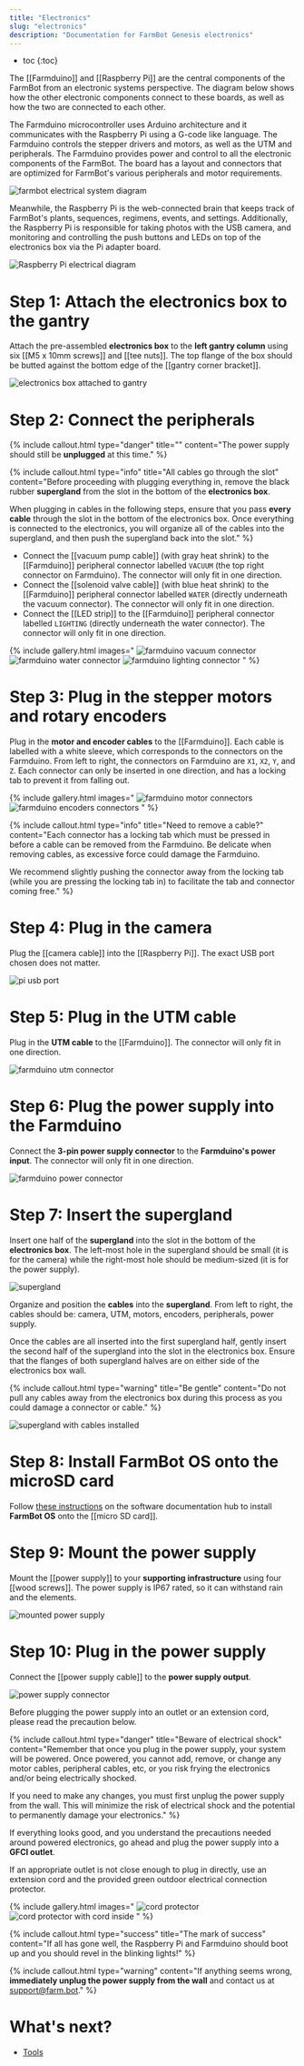 ```yaml
---
title: "Electronics"
slug: "electronics"
description: "Documentation for FarmBot Genesis electronics"
---
```


* toc
{:toc}

The [[Farmduino]] and [[Raspberry Pi]] are the central components of the FarmBot from an electronic systems perspective. The diagram below shows how the other electronic components connect to these boards, as well as how the two are connected to each other.

The Farmduino microcontroller uses Arduino architecture and it communicates with the Raspberry Pi using a G-code like language. The Farmduino controls the stepper drivers and motors, as well as the UTM and peripherals. The Farmduino provides power and control to all the electronic components of the FarmBot. The board has a layout and connectors that are optimized for FarmBot's various peripherals and motor requirements.

![farmbot electrical system diagram](_images/farmbot-electrical-system-diagram.jpg)

Meanwhile, the Raspberry Pi is the web-connected brain that keeps track of FarmBot's plants, sequences, regimens, events, and settings. Additionally, the Raspberry Pi is responsible for taking photos with the USB camera, and monitoring and controlling the push buttons and LEDs on top of the electronics box via the Pi adapter board.

![Raspberry Pi electrical diagram](_images/raspberry_pi_electrical_diagram.png)

# Step 1: Attach the electronics box to the gantry

Attach the pre-assembled **electronics box** to the **left gantry column** using six [[M5 x 10mm screws]] and [[tee nuts]]. The top flange of the box should be butted against the bottom edge of the [[gantry corner bracket]].

![electronics box attached to gantry](_images/electronics_box_attached_to_gantry.png)

# Step 2: Connect the peripherals

{%
include callout.html
type="danger"
title=""
content="The power supply should still be **unplugged** at this time."
%}

{%
include callout.html
type="info"
title="All cables go through the slot"
content="Before proceeding with plugging everything in, remove the black rubber **supergland** from the slot in the bottom of the **electronics box**.

When plugging in cables in the following steps, ensure that you pass **every cable** through the slot in the bottom of the electronics box. Once everything is connected to the electronics, you will organize all of the cables into the supergland, and then push the supergland back into the slot."
%}

* Connect the [[vacuum pump cable]] (with gray heat shrink) to the [[Farmduino]] peripheral connector labelled `VACUUM` (the top right connector on Farmduino). The connector will only fit in one direction.
* Connect the [[solenoid valve cable]] (with blue heat shrink) to the [[Farmduino]] peripheral connector labelled `WATER` (directly underneath the vacuum connector). The connector will only fit in one direction.
* Connect the [[LED strip]] to the [[Farmduino]] peripheral connector labelled `LIGHTING` (directly underneath the water connector). The connector will only fit in one direction.

{% include gallery.html images="
![farmduino vacuum connector](_images/farmduino_vacuum.png)
![farmduino water connector](_images/farmduino_water.png)
![farmduino lighting connector](_images/farmduino_lighting.png)
" %}

# Step 3: Plug in the stepper motors and rotary encoders

Plug in the **motor and encoder cables** to the [[Farmduino]]. Each cable is labelled with a white sleeve, which corresponds to the connectors on the Farmduino. From left to right, the connectors on Farmduino are `X1`, `X2`, `Y`, and `Z`. Each connector can only be inserted in one direction, and has a locking tab to prevent it from falling out.

{% include gallery.html images="
![farmduino motor connectors](_images/farmduino_motors.png)
![farmduino encoders connectors](_images/farmduino_encoders.png)
" %}

{%
include callout.html
type="info"
title="Need to remove a cable?"
content="Each connector has a locking tab which must be pressed in before a cable can be removed from the Farmduino. Be delicate when removing cables, as excessive force could damage the Farmduino.

We recommend slightly pushing the connector away from the locking tab (while you are pressing the locking tab in) to facilitate the tab and connector coming free."
%}

# Step 4: Plug in the camera

Plug the [[camera cable]] into the [[Raspberry Pi]]. The exact USB port chosen does not matter.

![pi usb port](_images/pi_usb_port.png)

# Step 5: Plug in the UTM cable

Plug in the **UTM cable** to the [[Farmduino]]. The connector will only fit in one direction.

![farmduino utm connector](_images/farmduino_utm.png)

# Step 6: Plug the power supply into the Farmduino

Connect the **3-pin power supply connector** to the **Farmduino's power input**. The connector will only fit in one direction.

![farmduino power connector](_images/farmduino_power.png)

# Step 7: Insert the supergland

Insert one half of the **supergland** into the slot in the bottom of the **electronics box**. The left-most hole in the supergland should be small (it is for the camera) while the right-most hole should be medium-sized (it is for the power supply).

![supergland](_images/supergland.png)

Organize and position the **cables** into the **supergland**. From left to right, the cables should be: camera, UTM, motors, encoders, peripherals, power supply.

Once the cables are all inserted into the first supergland half, gently insert the second half of the supergland into the slot in the electronics box. Ensure that the flanges of both supergland halves are on either side of the electronics box wall.

{%
include callout.html
type="warning"
title="Be gentle"
content="Do not pull any cables away from the electronics box during this process as you could damage a connector or cable."
%}

![supergland with cables installed](_images/supergland_with_cables_installed.jpg)

# Step 8: Install FarmBot OS onto the microSD card

Follow [these instructions](https://software.farm.bot/docs/farmbot-os) on the software documentation hub to install **FarmBot OS** onto the [[micro SD card]].

# Step 9: Mount the power supply

Mount the [[power supply]] to your **supporting infrastructure** using four [[wood screws]]. The power supply is IP67 rated, so it can withstand rain and the elements.

![mounted power supply](_images/mounted_power_supply.jpg)

# Step 10: Plug in the power supply

Connect the [[power supply cable]] to the **power supply output**.

![power supply connector](_images/power_supply_connector.png)

Before plugging the power supply into an outlet or an extension cord, please read the precaution below.

{%
include callout.html
type="danger"
title="Beware of electrical shock"
content="Remember that once you plug in the power supply, your system will be powered. Once powered, you cannot add, remove, or change any motor cables, peripheral cables, etc, or you risk frying the electronics and/or being electrically shocked.

If you need to make any changes, you must first unplug the power supply from the wall. This will minimize the risk of electrical shock and the potential to permanently damage your electronics."
%}

If everything looks good, and you understand the precautions needed around powered electronics, go ahead and plug the power supply into a **GFCI outlet**.

If an appropriate outlet is not close enough to plug in directly, use an extension cord and the provided green outdoor electrical connection protector.

{% include gallery.html images="
![cord protector](_images/cord_protector.jpg)
![cord protector with cord inside](_images/cord_protector_with_cord_inside.jpg)
" %}

{%
include callout.html
type="success"
title="The mark of success"
content="If all has gone well, the Raspberry Pi and Farmduino should boot up and you should revel in the blinking lights!"
%}

{%
include callout.html
type="warning"
content="If anything seems wrong, **immediately unplug the power supply from the wall** and contact us at [support@farm.bot](mailto:support@farm.bot)."
%}

# What's next?

 * [Tools](tools.md)
